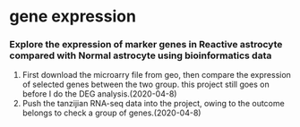 # gene expression 
### Explore the expression of marker genes in Reactive astrocyte compared with Normal astrocyte using bioinformatics data


1. First download the microarry file from geo, then compare the expression of selected genes between the two group.
this project still goes on before I do the DEG analysis.(2020-04-8)
2. Push the tanzijian RNA-seq data into the project, owing to the outcome belongs to check a group of genes.(2020-04-8)
